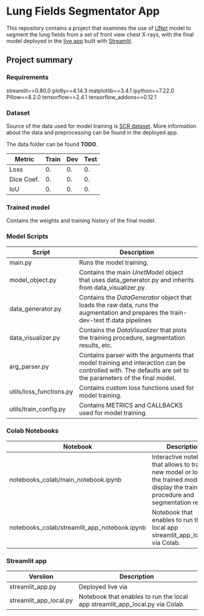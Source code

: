# Lung Fields Segmentator App 
This repository contains a project that examines the use of <a href="https://arxiv.org/abs/1505.04597" target="_blank">UNet</a> model to segment the lung fields from a set of front view chest X-rays, with the final model deployed in the <a href="https://share.streamlit.io/murtagh97/segmentator_unet/main" target="_blank">live app</a> built with <a href="https://streamlit.io/" target="_blank">Streamlit</a>.

## Project summary

### Requirements
streamlit==0.80.0
plotly==4.14.3
matplotlib==3.4.1
ipython==7.22.0
Pillow==8.2.0
tensorflow==2.4.1
tensorflow_addons==0.12.1

### Dataset
Source of the data used for model training is <a href="https://www.isi.uu.nl/Research/Databases/SCR/" target="_blank">SCR dataset</a>. More information about the data and preprocessing can be found in the deployed app.

The data folder can be found **TODO**.

| Metric | Train | Dev | Test |
| --- | --- | --- | --- |
| Loss | 0. | 0. | 0. |
| Dice Coef. | 0. | 0. | 0. |
| IoU | 0. | 0. | 0. |

### Trained model
Contains the weights and training history of the final model.

### Model Scripts

| Script | Description |
| --- | --- |
| main.py | Runs the model training.|
| model_object.py | Contains the main *UnetModel* object that uses data_generator.py and inherits from data_visualizer.py.|
| data_generator.py | Contains the *DataGenerator* object that loads the raw data, runs the augmentation and prepares the train-dev-test tf.data pipelines|
| data_visualizer.py | Contains the *DataVisualizer* that plots the training procedure, segmentation results, etc.|
| arg_parser.py | Contains parser with the arguments that model training and interaction can be controlled with. The defaults are set to the parameters of the final model.|
| utils/loss_functions.py | Contains custom loss functions used for model training.|
| utils/train_config.py | Contains METRICS and CALLBACKS used for model training.|

### Colab Notebooks

| Notebook | Description |
| --- | --- |
| notebooks_colab/main_notebook.ipynb | Interactive notebook that allows to train a new model or load the trained model and display the training procedure and segmentation results.|
| notebooks_colab/streamlit_app_notebook.ipynb | Notebook that enables to run the local app streamlit_app_local.py via Colab.|

### Streamlit app 
| Versiion | Description |
| --- | --- |
| streamlit_app.py | Deployed live via |
| streamlit_app_local.py | Notebook that enables to run the local app streamlit_app_local.py via Colab.|

